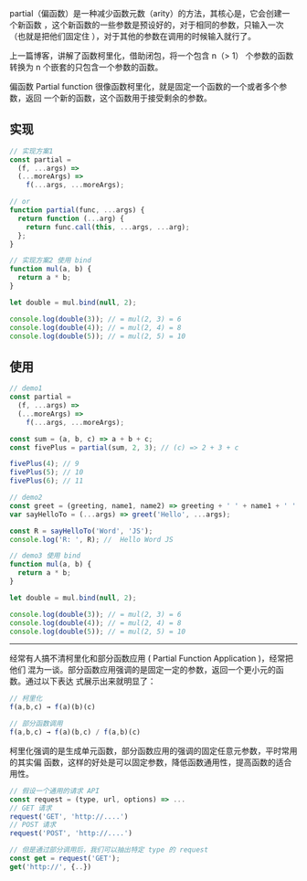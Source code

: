 partial（偏函数）是一种减少函数元数（arity）的方法，其核心是，它会创建一个新函数
，这个新函数的一些参数是预设好的，对于相同的参数，只输入一次（也就是把他们固定住
），对于其他的参数在调用的时候输入就行了。

上一篇博客，讲解了函数柯里化，借助闭包，将一个包含 n（> 1） 个参数的函数转换为 n
个嵌套的只包含一个参数的函数。

偏函数 Partial function 很像函数柯里化，就是固定一个函数的一个或者多个参数，返回
一个新的函数，这个函数用于接受剩余的参数。

## 实现

```javascript
// 实现方案1
const partial =
  (f, ...args) =>
  (...moreArgs) =>
    f(...args, ...moreArgs);

// or
function partial(func, ...args) {
  return function (...arg) {
    return func.call(this, ...args, ...arg);
  };
}
```

```javascript
// 实现方案2 使用 bind
function mul(a, b) {
  return a * b;
}

let double = mul.bind(null, 2);

console.log(double(3)); // = mul(2, 3) = 6
console.log(double(4)); // = mul(2, 4) = 8
console.log(double(5)); // = mul(2, 5) = 10
```

## 使用

```javascript
// demo1
const partial =
  (f, ...args) =>
  (...moreArgs) =>
    f(...args, ...moreArgs);

const sum = (a, b, c) => a + b + c;
const fivePlus = partial(sum, 2, 3); // (c) => 2 + 3 + c

fivePlus(4); // 9
fivePlus(5); // 10
fivePlus(6); // 11
```

```javascript
// demo2
const greet = (greeting, name1, name2) => greeting + ' ' + name1 + ' ' + name2;
var sayHelloTo = (...args) => greet('Hello', ...args);

const R = sayHelloTo('Word', 'JS');
console.log('R: ', R); //  Hello Word JS
```

```javascript
// demo3 使用 bind
function mul(a, b) {
  return a * b;
}

let double = mul.bind(null, 2);

console.log(double(3)); // = mul(2, 3) = 6
console.log(double(4)); // = mul(2, 4) = 8
console.log(double(5)); // = mul(2, 5) = 10
```

---

经常有人搞不清柯里化和部分函数应用 ( Partial Function Application )，经常把他们
混为一谈。部分函数应用强调的是固定一定的参数，返回一个更小元的函数。通过以下表达
式展示出来就明显了：

```javascript
// 柯里化
f(a,b,c) → f(a)(b)(c)

// 部分函数调用
f(a,b,c) → f(a)(b,c) / f(a,b)(c)
```

柯里化强调的是生成单元函数，部分函数应用的强调的固定任意元参数，平时常用的其实偏
函数，这样的好处是可以固定参数，降低函数通用性，提高函数的适合用性。

```javascript
// 假设一个通用的请求 API
const request = (type, url, options) => ...
// GET 请求
request('GET', 'http://....')
// POST 请求
request('POST', 'http://....')

// 但是通过部分调用后，我们可以抽出特定 type 的 request
const get = request('GET');
get('http://', {..})

```
